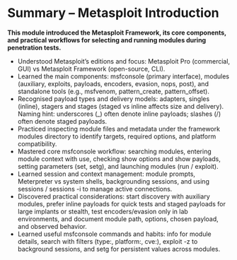 # Summary – Metasploit Introduction

**This module introduced the Metasploit Framework, its core components, and practical workflows for selecting and running modules during penetration tests.**

- Understood Metasploit’s editions and focus: Metasploit Pro (commercial, GUI) vs Metasploit Framework (open-source, CLI).
- Learned the main components: msfconsole (primary interface), modules (auxiliary, exploits, payloads, encoders, evasion, nops, post), and standalone tools (e.g., msfvenom, pattern_create, pattern_offset).
- Recognised payload types and delivery models: adapters, singles (inline), stagers and stages (staged vs inline affects size and delivery). Naming hint: underscores (_) often denote inline payloads; slashes (/) often denote staged payloads.
- Practiced inspecting module files and metadata under the framework modules directory to identify targets, required options, and platform compatibility.
- Mastered core msfconsole workflow: searching modules, entering module context with use, checking show options and show payloads, setting parameters (set, setg), and launching modules (run / exploit).
- Learned session and context management: module prompts, Meterpreter vs system shells, backgrounding sessions, and using sessions / sessions -i to manage active connections.
- Discovered practical considerations: start discovery with auxiliary modules, prefer inline payloads for quick tests and staged payloads for large implants or stealth, test encoders/evasion only in lab environments, and document module path, options, chosen payload, and observed behavior.
- Learned useful msfconsole commands and habits: info for module details, search with filters (type:, platform:, cve:), exploit -z to background sessions, and setg for persistent values across modules.
